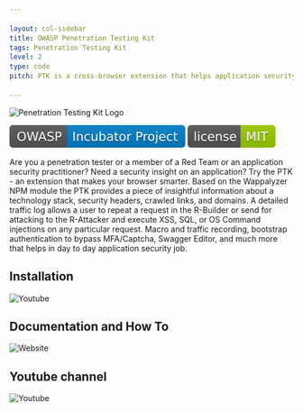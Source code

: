 ```yaml
---

layout: col-sidebar
title: OWASP Penetration Testing Kit
tags: Penetration Testing Kit
level: 2
type: code
pitch: PTK is a cross-browser extension that helps application security practitioners to get an insight into the app and do runtime scanning for SQL, XSS, OS Command injections, and more. 

---
```

![Penetration Testing Kit Logo](https://raw.githubusercontent.com/DenisPodgurskii/pentestkit/master/src/ptk/browser/assets/images/ptk_icon_small.png) 


![OWASP Incubator](https://raw.githubusercontent.com/OWASP/www-project-penetration-testing-kit/main/assets/images/OWASP_Incubator_Project.svg) [![License](https://raw.githubusercontent.com/OWASP/www-project-penetration-testing-kit/main/assets/images/License_MIT.svg)](https://opensource.org/licenses/MIT) 

Are you a penetration tester or a member of a Red Team or an application security practitioner? Need a security insight on an application?  Try the PTK - an extension that makes your browser smarter.
Based on the Wappalyzer NPM module the PTK provides a piece of insightful information about a technology stack, security headers, crawled links, and domains. A detailed traffic log allows a user to repeat a request in the R-Builder or send for attacking to the R-Attacker and execute XSS, SQL, or OS Command injections on any particular request.
Macro and traffic recording, bootstrap authentication to bypass MFA/Captcha, Swagger Editor, and much more that helps in day to day application security job.  


## Installation


![Youtube](https://www.youtube.com/channel/UCbEcTounPkV1aitE1egXfqw) 

## Documentation and How To

![Website](https://denispodgurskii.github.io/pentestkit/) 


## Youtube channel

![Youtube](https://www.youtube.com/channel/UCbEcTounPkV1aitE1egXfqw) 


